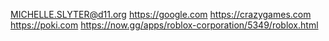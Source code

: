 MICHELLE.SLYTER@d11.org https://google.com https://crazygames.com https://poki.com https://now.gg/apps/roblox-corporation/5349/roblox.html
